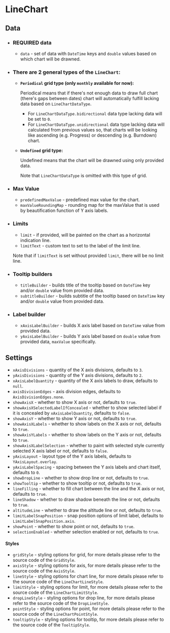 # LineChart

## Data

* ### REQUIRED data

  * `data` - set of data with `DateTime` keys and `double` values based on which chart will be drawned.

* ### There are 2 general types of the `LineChart`:

  * **`Periodical` grid type (only `monthly` available for now):**

    Periodical means that if there's not enough data to draw full chart (there's gaps between dates) chart will automatically fulfill lacking data based on `LineChartDataType`.

      * For `LineChartDataType.bidirectional` data type lacking data will be set to `0`.
      * For `LineChartDataType.unidirectional` data type lacking data will calculated from previous values so, that charts will be looking like ascending (e.g. Progress) or descending (e.g. Burndown) chart.

  * **`Undefined` grid type:**

    Undefined means that the chart will be drawned using only provided data.

    Note that `LineChartDataType` is omitted with this type of grid.

* ### Max Value 

  * `predefinedMaxValue` - predefined max value for the chart.
  * `maxValueRoundingMap` - rounding map for the maxValue that is used by beautification function of Y axis labels.

* ### Limits

  * `limit` - if provided, will be painted on the chart as a horizontal indication line.
  * `limitText` - custom text to set to the label of the limit line.

  Note that if `limitText` is set without provided `limit`, there will be no limit line.

* ### Tooltip builders

  * `titleBuilder` - builds title of the tooltip based on `DateTime` key and/or `double` value from provided data.
  * `subtitleBuilder` - builds subtitle of the tooltip based on `DateTime` key and/or `double` value from provided data.

* ### Label builder

  * `xAxisLabelBuilder` - builds X axis label based on `DateTime` value from provided data.
  * `yAxisLabelBuilder` - builds Y axis label based on `double` value from provided data, `maxValue` specifically.

## Settings

* `xAxisDivisions` - quantity of the X axis divisions, defaults to `3`.
* `yAxisDivisions` - quantity of the Y axis divisions, defaults to `2`.
* `xAxisLabelQuantity` - quantity of the X axis labels to draw, defaults to `null`.
* `axisDivisionEdges` - axis division edges, defaults to `AxisDivisionEdges.none`.
* `showAxisX` - whether to show X axis or not, defaults to `true`.
* `showAxisXSelectedLabelIfConcealed` - whether to show selected label if it is concealed by `xAxisLabelQuantity`, defaults to `false`.
* `showAxisY` - whether to show Y axis or not, defaults to `true`.
* `showAxisXLabels` - whether to show labels on the X axis or not, defaults to `true`.
* `showAxisYLabels` - whether to show labels on the Y axis or not, defaults to `true`.
* `showAxisXLabelSelection` - whether to paint with selected style currently selected X axis label or not, defaults to `false`.
* `yAxisLayout` - layout type of the Y axis labels, defaults to `YAxisLayout.overlay`.
* `yAxisLabelSpacing` - spacing between the Y axis labels and chart itself, defaults to `0`.
* `showDropLine` - whether to show drop line or not, defaults to `true`.
* `showTooltip` - whether to show tooltip or not, defaults to `true`.
* `lineFilling` - whether to fill chart between the line and the X axis or not, defaults to `true`.
* `lineShadow` - whether to draw shadow beneath the line or not, defaults to `true`.
* `altitudeLine` - whether to draw the altitude line or not, defaults to `true`.
* `limitLabelSnapPosition` - snap position options of limit label, defaults to `LimitLabelSnapPosition.axis`.
* `showPoint` - whether to show point or not, defaults to `true`.
* `selectionEnabled` - whether selection enabled or not, defaults to `true`.

#### Styles

* `gridStyle` - styling options for grid, for more details please refer to the source code of the `GridStyle`.
* `axisStyle` - styling options for axis, for more details please refer to the source code of the `AxisStyle`.
* `lineStyle` - styling options for chart line, for more details please refer to the source code of the `LineChartLineStyle`.
* `limitStyle` - styling options for limit, for more details please refer to the source code of the `LineChartLimitStyle`.
* `dropLineStyle` - styling options for drop line, for more details please refer to the source code of the `DropLineStyle`.
* `pointStyle` - styling options for point, for more details please refer to the source code of the `LineChartPointStyle`.
* `tooltipStyle` - styling options for tooltip, for more details please refer to the source code of the `TooltipStyle`.
